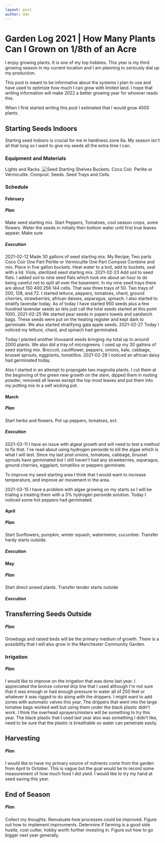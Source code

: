 ```yaml
---
layout: post
author: dan
---
```

<h1>Garden Log 2021 | How Many Plants Can I Grown on 1/8th of an Acre</h1>

I enjoy growing plants. It is one of my top hobbies. This year is my third growing season in my current location and I am planning to seriously dial up my production. 

This post is meant to be informative about the systems I plan to use and have used to optimize how much I can grow with limited land. I hope that writing information will make 2022 a better growing year for whoever reads this.

When I first started writing this post I estimated that I would grow 4500 plants. 
<h2>Starting Seeds Indoors</h2>

Starting seed indoors is crucial for me in hardiness zone 6a. My season isn't all that long so I want to give my seeds all the extra time I can.

<h3>Equipment and Materials</h3>
Lights and Racks.
<img src="/../seed_starting_setup.jpg" alt="Seed Starting Shelves" />
Buckets.
Coco Coir.
Perlite or Vermiculite.
Compost.
Seeds.
Seed Trays and Cells.

<h3>Schedule</h3>
<h4>February</h4>
<h5>Plan</h5>
Make seed starting mix.
Start Peppers, Tomatoes, cool season crops, some flowers.
Water the seeds in initially then bottom water until first true leaves appear. Make sure 

<h5>Execution</h5>
2021-02-12
Made 30 gallons of seed starting mix.
My Recipe;
Two parts Coco Coir
One Part Perlite or Vermiculite
One Part Compost
Combine and mix. Place in five gallon buckets. Heat water to a boil, add to buckets, seal with a lid. Viola, sterilized seed starting mix. 
2021-02-23
Add soil to seed flats. I added soil to nine seed flats which took me about an hour to do being careful not to spill all over the basement.
In my nine seed trays there are about 150 400 256 144 cells. That was three trays of 50. Two trays of 200, 128, and 72.
I started lettuce, peppers, tomatoes, chard, ground cherries, strawberries, african daisies, asparagus, spinach.
I also started to stratify lavendar today.
As of today I have started 950 seeds plus a few hundred lavendar seeds so lets just call the total seeds started at this point 1000.
2021-02-25
We started pear seeds in papers towels and sandwich bags. These seeds were put on the heating register and kept dark to germinate. 
We also started stratifying gala apple seeds.
2021-02-27
Today I noticed my lettuce, chard, and spinach had germinated. 

Today I planted another thousand seeds bringing my total up to around 2000 plants. 
We also did a tray of microgreens.
I used up my 30 gallons of seed starting mix.
Broccoli, cauliflower, peppers, onions, kale, cabbage, brussel sprouts, eggplants, tomatillos.
2021-02-28
I noticed an african daisy had germinated today.

Also I started in an attempt to propogate two magnolia plants. I cut them at the beginning of the green new growth on the stem, dipped them in rooting powder, removed all leaves except the top most leaves and put them into my potting mix in a self wicking pot. 

<h4>March</h4>
<h5>Plan</h5>
Start herbs and flowers.
Pot up peppers, tomatoes, ect.
<h5>Execution</h5>

2021-03-11
I have an issue with algeal growth and will need to test a method to fix that. I've read about using hydrogen peroxide to kill the algae which is what I will test. Since my last post onions, tomatoes, cabbage, brussel sprouts have germinated but I still haven't had any strawberries, asparagus, ground cherries, eggplant, tomatillos or peppers germinate.

To improve my seed starting area I think that I would want to increase temperature, and improve air movement in the area.

2021-03-15
I have a problem with algae growing on my starts so I will be trialing a treating them with a 3% hydrogen peroxide solution. 
Today I noticed some hot peppers had germinated. 
<h4>April</h4>
<h5>Plan</h5>
Start Sunflowers, pumpkin, winter squash, watermelon, cucumber.
Transfer hardy starts outside.
<h5>Execution</h5>
<h4>May</h4>
<h5>Plan</h5>
Start direct sowed plants.
Transfer tender starts outside
<h5>Execution</h5>

<h2>Transferring Seeds Outside</h2>
<h5>Plan</h5>
Growbags and raised beds will be the primary medium of growth. There is a possibility that I will also grow in the Manchester Community Garden.
<h3>Irrigation</h3>
<h5>Plan</h5>
I would like to improve on the irrigation that was done last year. I appreciated the bronze colored drip line that I used although I'm not sure that it was enough or had enough pressure to water all of 250 feet or whatever it was rigged to do along with the drippers. I might want to add zones with automatic valves this year. The drippers that went into the large tomatoe bags worked well but using them under the black plastic didn't work. I think the overhead sprayers/misters will be something to try this year. The black plastic that I used last year also was something I didn't like, need to be sure that the plastic is breathable so water can penetrate easily.
<h2>Harvesting</h2>
<h5>Plan</h5>
I would like to have my primary source of nutrients come from the garden from April to October. This is vague but the goal would be to record some measurement of how much food I did yield.
I would like to try my hand at seed saving this year.
<h2>End of Season</h2>
<h5>Plan</h5>
Collect my thoughts. Reevaluate how processes could be improved. Figure out how to implement improvments. Determine if farming is a good side hustle, cost cutter, hobby worth further investing in. Figure out how to go bigger next year generally.